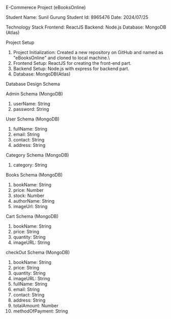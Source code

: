 E-Commerece Project (eBooksOnline)

Student Name: Sunil Gurung
Student Id: 8965476
Date: 2024/07/25

Technology Stack
Frontend: ReactJS
Backend: Node.js
Database: MongoDB (Atlas)

Project Setup
1. Project Initialization: Created a new repository on GitHub and named as "eBooksOnline" and cloned to local machine.\
2. Frontend Setup: ReactJS for creating the front-end part.
3. Backend Setup: Node.js with express for backend part.
4. Database: MongoDB(Atlas)

Database Design Schema

Admin Schema (MongoDB)
1. userName: String
2. password: String

User Schema (MongoDB)
1. fullName: String
2. email: String
3. contact: String
4. address: String

Category Schema (MongoDB)
1. category: String

Books Schema (MongoDB)
1. bookName: String
2. price: Number
3. stock: Number
4. authorName: String
5. imageUrl: String

Cart Schema (MongoDB)
1. bookName: String
2. price: String
3. quantity: String
4. imageURL: String

checkOut Schema (MongoDB)
1. bookName: String
2. price: String
3. quantity: String
4. imageURL: String
5. fullName: String
6. email: String
7. contact: String
8. address: String
9. totalAmount: Number
10. methodOfPayment: String
